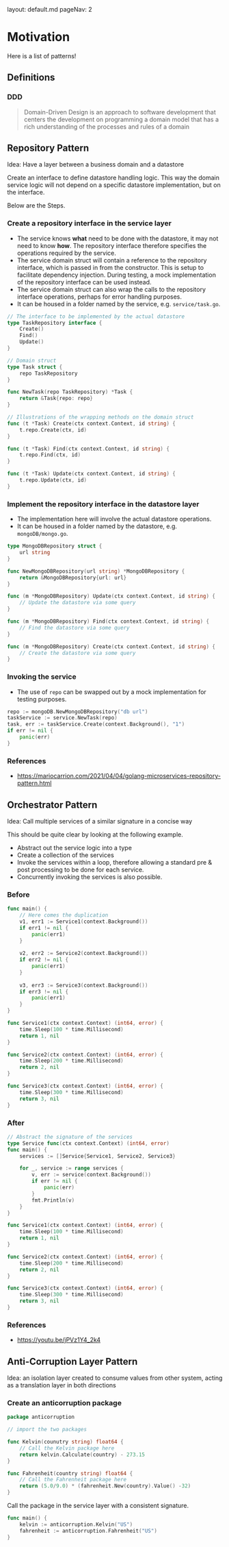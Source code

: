 <frontmatter>
  layout: default.md
  pageNav: 2
</frontmatter>

# Motivation

Here is a list of patterns!

## Definitions

### DDD

> Domain-Driven Design is an approach to software development that centers the development on programming a domain model that has a rich understanding of the processes and rules of a domain

## Repository Pattern

Idea: Have a layer between a business domain and a datastore

Create an interface to define datastore handling logic. This way the domain service logic will not depend on a specific datastore implementation, but on the interface.

Below are the Steps.

### Create a repository interface in the service layer

- The service knows **what** need to be done with the datastore, it may not need to know **how**. The repository interface therefore specifies the operations required by the service.
- The service domain struct will contain a reference to the repository interface, which is passed in from the constructor. This is setup to facilitate dependency injection. During testing, a mock implementation of the repository interface can be used instead.
- The service domain struct can also wrap the calls to the repository interface operations, perhaps for error handling purposes.
- It can be housed in a folder named by the service, e.g. `service/task.go`.

```go
// The interface to be implemented by the actual datastore
type TaskRepository interface {
    Create()
    Find()
    Update()
}

// Domain struct
type Task struct {
    repo TaskRepository
}

func NewTask(repo TaskRepository) *Task {
    return &Task{repo: repo}
}

// Illustrations of the wrapping methods on the domain struct
func (t *Task) Create(ctx context.Context, id string) {
    t.repo.Create(ctx, id)
}

func (t *Task) Find(ctx context.Context, id string) {
    t.repo.Find(ctx, id)
}

func (t *Task) Update(ctx context.Context, id string) {
    t.repo.Update(ctx, id)
}
```

### Implement the repository interface in the datastore layer

- The implementation here will involve the actual datastore operations.
- It can be housed in a folder named by the datastore, e.g. `mongoDB/mongo.go`.

```go
type MongoDBRepository struct {
    url string
}

func NewMongoDBRepository(url string) *MongoDBRepository {
    return &MongoDBRepository{url: url}
}

func (m *MongoDBRepository) Update(ctx context.Context, id string) {
    // Update the datastore via some query
}

func (m *MongoDBRepository) Find(ctx context.Context, id string) {
    // Find the datastore via some query
}

func (m *MongoDBRepository) Create(ctx context.Context, id string) {
    // Create the datastore via some query
}
```

### Invoking the service

- The use of `repo` can be swapped out by a mock implementation for testing purposes.

```go
repo := mongoDB.NewMongoDBRepository("db url")
taskService := service.NewTask(repo)
task, err := taskService.Create(context.Background(), "1")
if err != nil {
    panic(err)
}
```

### References

- https://mariocarrion.com/2021/04/04/golang-microservices-repository-pattern.html

## Orchestrator Pattern

Idea: Call multiple services of a similar signature in a concise way

This should be quite clear by looking at the following example.

- Abstract out the service logic into a type
- Create a collection of the services
- Invoke the services within a loop, therefore allowing a standard pre & post processing to be done for each service.
- Concurrently invoking the services is also possible.

### Before

```go
func main() {
    // Here comes the duplication
    v1, err1 := Service1(context.Background())
    if err1 != nil {
        panic(err1)
    }
    
    v2, err2 := Service2(context.Background())
    if err2 != nil {
        panic(err1)
    }
    
    v3, err3 := Service3(context.Background())
    if err3 != nil {
        panic(err1)
    }
}

func Service1(ctx context.Context) (int64, error) {
    time.Sleep(100 * time.Millisecond)
    return 1, nil
}

func Service2(ctx context.Context) (int64, error) {
    time.Sleep(200 * time.Millisecond)
    return 2, nil
}

func Service3(ctx context.Context) (int64, error) {
    time.Sleep(300 * time.Millisecond)
    return 3, nil
}
```

### After

```go
// Abstract the signature of the services
type Service func(ctx context.Context) (int64, error)
func main() {
    services := []Service{Service1, Service2, Service3}

    for _, service := range services {
        v, err := service(context.Background())
        if err != nil {
            panic(err)
        }
        fmt.Println(v)
    }
}

func Service1(ctx context.Context) (int64, error) {
    time.Sleep(100 * time.Millisecond)
    return 1, nil
}

func Service2(ctx context.Context) (int64, error) {
    time.Sleep(200 * time.Millisecond)
    return 2, nil
}

func Service3(ctx context.Context) (int64, error) {
    time.Sleep(300 * time.Millisecond)
    return 3, nil
}
```

### References

- https://youtu.be/jPVz1Y4_2k4

## Anti-Corruption Layer Pattern

Idea: an isolation layer created to consume values from other system,
acting as a translation layer in both directions

### Create an anticorruption package

```go
package anticorruption

// import the two packages

func Kelvin(counutry string) float64 {
    // Call the Kelvin package here
    return kelvin.Calculate(country) - 273.15
}

func Fahrenheit(country string) float64 {
    // Call the Fahrenheit package here
    return (5.0/9.0) * (fahrenheit.New(country).Value() -32)
}

```

Call the package in the service layer with a consistent signature.

```go
func main() {
    kelvin := anticorruption.Kelvin("US")
    fahrenheit := anticorruption.Fahrenheit("US")
}
```
